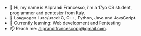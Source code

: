 - 👋 Hi, my name is Aliprandi Francesco, i'm a 17yo CS student, programmer and pentester from Italy.
- 👀 Languages I use/used: C, C++, Python, Java and JavaScript.
- 🌱 Currently learning: Web development and Pentesting.
- 📫 Reach me: <aliprandifrancescopp@gmail.com>.

<!---a
Fraxxone/Fraxxone is a ✨ special ✨ repository because its `README.md` (this file) appears on your GitHub profile.
You can click the Preview link to take a look at your changes.
--->
